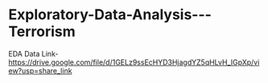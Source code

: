 # Exploratory-Data-Analysis---Terrorism
EDA Data Link- https://drive.google.com/file/d/1GELz9ssEcHYD3HjagdYZ5qHLvH_IGpXp/view?usp=share_link
